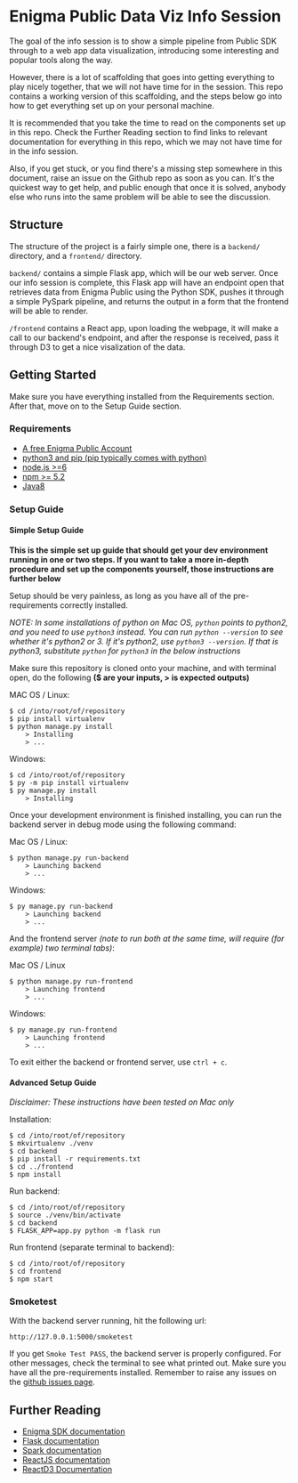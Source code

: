 # Enigma Public Data Viz Info Session

The goal of the info session is to show a simple pipeline from Public SDK through to a web app data visualization, introducing some interesting and popular tools along the way.

However, there is a lot of scaffolding that goes into getting everything to play nicely together, that we will not have time for in the session. This repo contains a working version of this scaffolding, and the steps below go into how to get everything set up on your personal machine.

It is recommended that you take the time to read on the components set up in this repo. Check the Further Reading section to find links to relevant documentation for everything in this repo, which we may not have time for in the info session.

Also, if you get stuck, or you find there's a missing step somewhere in this document, raise an issue on the Github repo as soon as you can. It's the quickest way to get help, and public enough that once it is solved, anybody else who runs into the same problem will be able to see the discussion.

## Structure

The structure of the project is a fairly simple one, there is a `backend/` directory, and a `frontend/` directory.

`backend/` contains a simple Flask app, which will be our web server. Once our info session is complete, this Flask app will have an endpoint open that retrieves data from Enigma Public using the Python SDK, pushes it through a simple PySpark pipeline, and returns the output in a form that the frontend will be able to render.

`/frontend` contains a React app, upon loading the webpage, it will make a call to our backend's endpoint, and after the response is received, pass it through D3 to get a nice visalization of the data.

## Getting Started

Make sure you have everything installed from the Requirements section. After that, move on to the Setup Guide section.

### Requirements


* [A free Enigma Public Account](https://public.enigma.com/signup)
* [python3 and pip (pip typically comes with python)](https://realpython.com/installing-python/)
* [node.js >=6](https://nodejs.org/en/)
* [npm >= 5.2](https://www.npmjs.com/get-npm)
* [Java8](http://www.oracle.com/technetwork/java/javase/downloads/jdk8-downloads-2133151.html)

### Setup Guide

#### Simple Setup Guide

**This is the simple set up guide that should get your dev environment running in one or two steps. If you want to take a more in-depth procedure and set up the components yourself, those instructions are further below**

Setup should be very painless, as long as you have all of the pre-requirements correctly installed.

*NOTE: In some installations of python on Mac OS, `python` points to python2, and you need to use `python3` instead. You can run `python --version` to see whether it's python2 or 3. If it's python2, use `python3 --version`. If that is python3, substitute `python` for `python3` in the below instructions*

Make sure this repository is cloned onto your machine, and with terminal open, do the following **($ are your inputs, > is expected outputs)**

MAC OS / Linux:
```
$ cd /into/root/of/repository
$ pip install virtualenv
$ python manage.py install
    > Installing
    > ...
```
Windows:
```
$ cd /into/root/of/repository
$ py -m pip install virtualenv
$ py manage.py install
    > Installing
```


Once your development environment is finished installing, you can run the backend server in debug mode using the following command:


Mac OS / Linux:
```
$ python manage.py run-backend
    > Launching backend
    > ...
```

Windows:
```
$ py manage.py run-backend
    > Launching backend
    > ...
```

And the frontend server *(note to run both at the same time, will require (for example) two terminal tabs)*:


Mac OS / Linux

```
$ python manage.py run-frontend
    > Launching frontend
    > ...
```

Windows:
```
$ py manage.py run-frontend
    > Launching frontend
    > ...
```

To exit either the backend or frontend server, use `ctrl + c`.


#### Advanced Setup Guide

*Disclaimer: These instructions have been tested on Mac only*

Installation:
```
$ cd /into/root/of/repository
$ mkvirtualenv ./venv
$ cd backend
$ pip install -r requirements.txt
$ cd ../frontend
$ npm install
```

Run backend:
```
$ cd /into/root/of/repository
$ source ./venv/bin/activate
$ cd backend
$ FLASK_APP=app.py python -m flask run
```

Run frontend (separate terminal to backend):
```
$ cd /into/root/of/repository
$ cd frontend
$ npm start
```

### Smoketest

With the backend server running, hit the following url:

```
http://127.0.0.1:5000/smoketest
```

If you get `Smoke Test PASS`, the backend server is properly configured. For other messages, check the terminal to see what printed out. Make sure you have all the pre-requirements installed. Remember to raise any issues on the [github issues page](https://github.com/sam-the-enigma/publicdataviz/issues).

## Further Reading

* [Enigma SDK documentation](https://docs.enigma.com/public/public_v20_sdk_about.html)
* [Flask documentation](https://flask.readthedocs.io/en/rtd/)
* [Spark documentation](http://spark.apache.org/)
* [ReactJS documentation](https://reactjs.org/)
* [ReactD3 Documentation](http://www.reactd3.org/)
